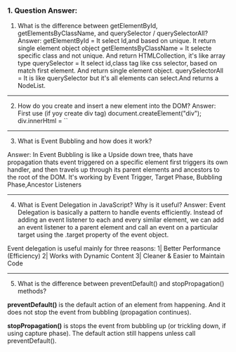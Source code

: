 

### 1. Question Answer: 

1) What is the difference between getElementById, getElementsByClassName, and querySelector / querySelectorAll?
Answer: 
getElementById = It select Id,and based on unique. It return single element object object 
getElementsByClassName = It selecte specific class and not unique. And return HTMLCollection, it's like array type
querySelector = It select id,class tag like css selector, based on match first element. And return single element object. 
querySelectorAll = It is like querySelector but  it's all elements can select.And returns a NodeList.

---

2) How do you create and insert a new element into the DOM?
Answer: First use (if yoy create div tag) 
 document.createElement("div");
div.innerHtml = ``

---

3) What is Event Bubbling and how does it work?

Answer: In Event Bubbling is like a Upside down tree, thats have propagation thats event triggered on a specific element first triggers its own handler, and then travels up through its parent elements and ancestors to the root of the DOM. 
It's working by Event Trigger, Target Phase,  Bubbling Phase,Ancestor Listeners

---

4) What is Event Delegation in JavaScript? Why is it useful?
Answer: Event Delegation is basically a pattern to handle events efficiently. Instead of adding an event listener to each and every similar element, we can add an event listener to a parent element and call an event on a particular target using the .target property of the event object.

Event delegation is useful mainly for three reasons: 
1| Better Performance (Efficiency)
2| Works with Dynamic Content
3| Cleaner & Easier to Maintain Code

---

5) What is the difference between preventDefault() and stopPropagation() methods?

**preventDefault()** is the default action of an element from happening. And it does not stop the event from bubbling (propagation continues).

**stopPropagation()** is stops the event from bubbling up (or trickling down, if using capture phase).
The default action still happens unless call preventDefault().

